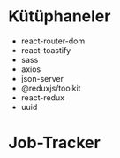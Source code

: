 # Kütüphaneler

- react-router-dom
- react-toastify
- sass
- axios
- json-server
- @reduxjs/toolkit
- react-redux
- uuid
# Job-Tracker
